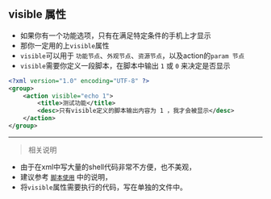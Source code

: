 
## visible 属性
- 如果你有一个功能选项，只有在满足特定条件的手机上才显示
- 那你一定用的上`visible`属性
- `visible`可以用于 `功能节点`、`外观节点`、`资源节点`，以及action的`param 节点`
- `visible`需要你定义一段脚本，在脚本中输出 `1` 或 `0` 来决定是否显示

```xml
<?xml version="1.0" encoding="UTF-8" ?>
<group>
    <action visible="echo 1">
        <title>测试功能</title>
        <desc>只有visible定义的脚本输出内容为 1 ，我才会被显示</desc>
    </action>
</group>
```

---

> 相关说明

- 由于在xml中写大量的shell代码非常不方便，也不美观，
- 建议参考 [`脚本使用`](./Script.md) 中的说明，
- 将`visible`属性需要执行的代码，写在单独的文件中。
